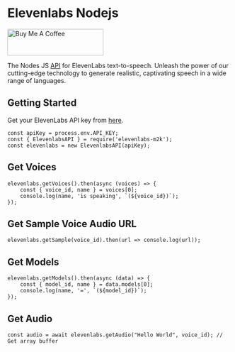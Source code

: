 # Elevenlabs Nodejs
<a href="https://www.buymeacoffee.com/app/m2kdevelopments" target="_blank">
<img src="https://cdn.buymeacoffee.com/buttons/v2/default-yellow.png" alt="Buy Me A Coffee" style="height: 60px !important;width: 217px !important;" >
</a>


The Nodes JS <a href="https://api.elevenlabs.io/docs">API</a> for ElevenLabs text-to-speech. Unleash the power of our cutting-edge technology to generate realistic, captivating speech in a wide range of languages.

## Getting Started
Get your ElevenLabs API key from <a href="https://docs.elevenlabs.io/api-reference/quick-start/authentication">here</a>.

```
const apiKey = process.env.API_KEY;
const { ElevenlabsAPI } = require('elevenlabs-m2k');
const elevenlabs = new ElevenlabsAPI(apiKey);
```

## Get Voices
```
elevenlabs.getVoices().then(async (voices) => {
    const { voice_id, name } = voices[0];
    console.log(name, 'is speaking', `(${voice_id})`);
});
```

## Get Sample Voice Audio URL
```
elevenlabs.getSample(voice_id).then(url => console.log(url));
```


## Get Models
```
elevenlabs.getModels().then(async (data) => {
    const { model_id, name } = data.models[0];
    console.log(name, '=', `(${model_id})`);
});
```
 

## Get Audio
```
const audio = await elevenlabs.getAudio("Hello World", voice_id); // Get array buffer
```